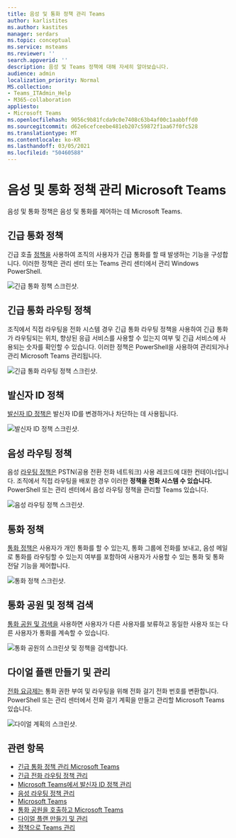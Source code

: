 ```yaml
---
title: 음성 및 통화 정책 관리 Teams
author: karlistites
ms.author: kastites
manager: serdars
ms.topic: conceptual
ms.service: msteams
ms.reviewer: ''
search.appverid: ''
description: 음성 및 Teams 정책에 대해 자세히 알아보습니다.
audience: admin
localization_priority: Normal
MS.collection:
- Teams_ITAdmin_Help
- M365-collaboration
appliesto:
- Microsoft Teams
ms.openlocfilehash: 9056c9b81fcda9c0e7408c63b4af00c1aabbffd0
ms.sourcegitcommit: d62e6cefceebe481eb207c59872f1aa67f0fc528
ms.translationtype: MT
ms.contentlocale: ko-KR
ms.lasthandoff: 03/05/2021
ms.locfileid: "50460588"
---
```

# <a name="manage-voice-and-calling-policies-in-microsoft-teams"></a>음성 및 통화 정책 관리 Microsoft Teams

음성 및 통화 정책은 음성 및 통화를 제어하는 데 Microsoft Teams.

## <a name="emergency-calling-policies"></a>긴급 통화 정책

긴급 호출 [정책을](manage-emergency-calling-policies.md) 사용하여 조직의 사용자가 긴급 통화를 할 때 발생하는 기능을 구성합니다. 이러한 정책은 관리 센터 또는 Teams 관리 센터에서 관리 Windows PowerShell.

![긴급 통화 정책 스크린샷.](media/emergency-calling-policy2.png)

## <a name="emergency-call-routing-policies"></a>긴급 통화 라우팅 정책

조직에서 직접 라우팅을 전화 시스템 경우 긴급 통화 라우팅 [](manage-emergency-call-routing-policies.md) 정책을 사용하여 긴급 통화가 라우팅되는 위치, 향상된 응급 서비스를 사용할 수 있는지 여부 및 긴급 서비스에 사용되는 숫자를 확인할 수 있습니다.  이러한 정책은 PowerShell을 사용하여 관리되거나 관리 Microsoft Teams 관리됩니다.

![긴급 통화 라우팅 정책 스크린샷.](media/emergency-call-routing-policy.png)

## <a name="caller-id-policies"></a>발신자 ID 정책

[발신자 ID 정책은](caller-id-policies.md) 발신자 ID를 변경하거나 차단하는 데 사용됩니다.

![발신자 ID 정책 스크린샷.](media/caller-id-policy.png)

## <a name="voice-routing-policies"></a>음성 라우팅 정책

음성 [라우팅 정책은](manage-voice-routing-policies.md) PSTN(공용 전환 전화 네트워크) 사용 레코드에 대한 컨테이너입니다. 조직에서 직접 라우팅을 배포한 경우 이러한 **정책을 전화 시스템 수 있습니다.** PowerShell 또는 관리 센터에서 음성 라우팅 정책을 관리할 Teams 있습니다.

![음성 라우팅 정책 스크린샷.](media/voice-routing-policy.png)

## <a name="calling-policies"></a>통화 정책

[통화 정책은](teams-calling-policy.md) 사용자가 개인 통화를 할 수 있는지, 통화 그룹에 전화를 보내고, 음성 메일로 통화를 라우팅할 수 있는지 여부를 포함하여 사용자가 사용할 수 있는 통화 및 통화 전달 기능을 제어합니다.

![통화 정책 스크린샷.](media/calling-policy.png)

## <a name="call-park-and-retrieve-policies"></a>통화 공원 및 정책 검색

[통화 공원 및 검색을](call-park-and-retrieve.md) 사용하면 사용자가 다른 사용자를 보류하고 동일한 사용자 또는 다른 사용자가 통화를 계속할 수 있습니다.

![통화 공원의 스크린샷 및 정책을 검색합니다.](media/call-park-policy.png)

## <a name="create-and-manage-dial-plans"></a>다이얼 플랜 만들기 및 관리

[전화 요금제는](create-and-manage-dial-plans.md) 통화 권한 부여 및 라우팅을 위해 전화 걸기 전화 번호를 변환합니다. PowerShell 또는 관리 센터에서 전화 걸기 계획을 만들고 관리할 Microsoft Teams 있습니다.

![다이얼 계획의 스크린샷.](media/dial-plans.png)

## <a name="related-topics"></a>관련 항목

* [긴급 통화 정책 관리 Microsoft Teams](manage-emergency-calling-policies.md)
* [긴급 전화 라우팅 정책 관리](manage-emergency-call-routing-policies.md)
* [Microsoft Teams에서 발신자 ID 정책 관리](caller-id-policies.md)
* [음성 라우팅 정책 관리](manage-voice-routing-policies.md)
* [Microsoft Teams](teams-calling-policy.md)
* [통화 공원을 호출하고 Microsoft Teams](call-park-and-retrieve.md)
* [다이얼 플랜 만들기 및 관리](create-and-manage-dial-plans.md)
* [정책으로 Teams 관리](manage-teams-with-policies.md)

